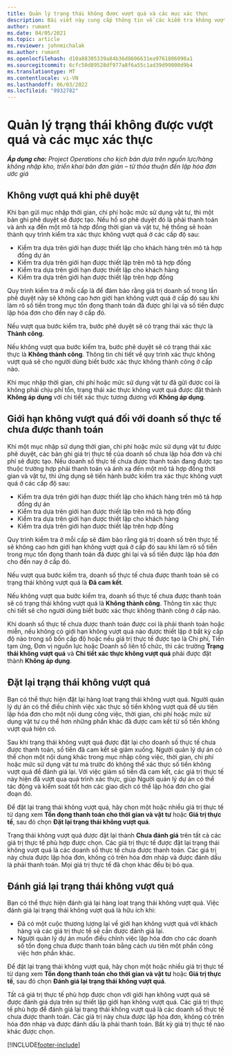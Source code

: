 ```yaml
---
title: Quản lý trạng thái không được vượt quá và các mục xác thực
description: Bài viết này cung cấp thông tin về các kiểm tra không vượt quá giới hạn được thực hiện trong Hoạt động Dự án.
author: rumant
ms.date: 04/05/2021
ms.topic: article
ms.reviewer: johnmichalak
ms.author: rumant
ms.openlocfilehash: d10a88305339a84b36d8606631ea9761806098a1
ms.sourcegitcommit: 6cfc50d89528df977a8f6a55c1ad39d99800d9b4
ms.translationtype: MT
ms.contentlocale: vi-VN
ms.lasthandoff: 06/03/2022
ms.locfileid: "8932782"
---
```

# <a name="manage-not-to-exceed-status-and-validations"></a>Quản lý trạng thái không được vượt quá và các mục xác thực 

_**Áp dụng cho:** Project Operations cho kịch bản dựa trên nguồn lực/hàng không nhập kho, triển khai bản đơn giản – từ thỏa thuận đến lập hóa đơn ước giá_

## <a name="not-to-exceed-on-approvals"></a>Không vượt quá khi phê duyệt

Khi bạn gửi mục nhập thời gian, chi phí hoặc mức sử dụng vật tư, thì một bản ghi phê duyệt sẽ được tạo. Nếu hồ sơ phê duyệt đó là phải thanh toán và ánh xạ đến một mô tả hợp đồng thời gian và vật tư, hệ thống sẽ hoàn thành quy trình kiểm tra xác thực không vượt quá ở các cấp độ sau:

  - Kiểm tra dựa trên giới hạn được thiết lập cho khách hàng trên mô tả hợp đồng dự án
  - Kiểm tra dựa trên giới hạn được thiết lập trên mô tả hợp đồng
  - Kiểm tra dựa trên giới hạn được thiết lập cho khách hàng
  - Kiểm tra dựa trên giới hạn được thiết lập trên hợp đồng

Quy trình kiểm tra ở mỗi cấp là để đảm bảo rằng giá trị doanh số trong lần phê duyệt này sẽ không cao hơn giới hạn không vượt quá ở cấp đó sau khi làm rõ số tiền trong mục tồn đọng thanh toán đã được ghi lại và số tiền được lập hóa đơn cho đến nay ở cấp đó.

Nếu vượt qua bước kiểm tra, bước phê duyệt sẽ có trạng thái xác thực là **Thành công**.

Nếu không vượt qua bước kiểm tra, bước phê duyệt sẽ có trạng thái xác thực là **Không thành công**. Thông tin chi tiết về quy trình xác thực không vượt quá sẽ cho người dùng biết bước xác thực không thành công ở cấp nào.

Khi mục nhập thời gian, chi phí hoặc mức sử dụng vật tư đã gửi được coi là không phải chịu phí tổn, trạng thái xác thực không vượt quá được đặt thành **Không áp dụng** với chi tiết xác thực tương đương với **Không áp dụng**.

## <a name="not-to-exceed-on-unbilled-sales-actuals"></a>Giới hạn không vượt quá đối với doanh số thực tế chưa được thanh toán

Khi một mục nhập sử dụng thời gian, chi phí hoặc mức sử dụng vật tư được phê duyệt, các bản ghi giá trị thực tế của doanh số chưa lập hóa đơn và chi phí sẽ được tạo. Nếu doanh số thực tế chưa được thanh toán đang được tạo thuộc trường hợp phải thanh toán và ánh xạ đến một mô tả hợp đồng thời gian và vật tư, thì ứng dụng sẽ tiến hành bước kiểm tra xác thực không vượt quá ở các cấp độ sau:

  - Kiểm tra dựa trên giới hạn được thiết lập cho khách hàng trên mô tả hợp đồng dự án
  - Kiểm tra dựa trên giới hạn được thiết lập trên mô tả hợp đồng
  - Kiểm tra dựa trên giới hạn được thiết lập cho khách hàng
  - Kiểm tra dựa trên giới hạn được thiết lập trên hợp đồng

Quy trình kiểm tra ở mỗi cấp sẽ đảm bảo rằng giá trị doanh số trên thực tế sẽ không cao hơn giới hạn không vượt quá ở cấp đó sau khi làm rõ số tiền trong mục tồn đọng thanh toán đã được ghi lại và số tiền được lập hóa đơn cho đến nay ở cấp đó.

Nếu vượt qua bước kiểm tra, doanh số thực tế chưa được thanh toán sẽ có trạng thái không vượt quá là **Đã cam kết**.

Nếu không vượt qua bước kiểm tra, doanh số thực tế chưa được thanh toán sẽ có trạng thái không vượt quá là **Không thành công**. Thông tin xác thực chi tiết sẽ cho người dùng biết bước xác thực không thành công ở cấp nào.

Khi doanh số thực tế chưa được thanh toán được coi là phải thanh toán hoặc miễn, nếu không có giới hạn không vượt quá nào được thiết lập ở bất kỳ cấp độ nào trong số bốn cấp độ hoặc nếu giá trị thực tế được tạo là Chi phí, Tiền tạm ứng, Đơn vị nguồn lực hoặc Doanh số liên tổ chức, thì các trường **Trạng thái không vượt quá** và **Chi tiết xác thực không vượt quá** phải được đặt thành **Không áp dụng**.

## <a name="reset-the-not-to-exceed-status"></a>Đặt lại trạng thái không vượt quá

Bạn có thể thực hiện đặt lại hàng loạt trạng thái không vượt quá. Người quản lý dự án có thể điều chỉnh việc xác thực số tiền không vượt quá để ưu tiên lập hóa đơn cho một nội dung công việc, thời gian, chi phí hoặc mức sử dụng vật tư cụ thể hơn những phần khác đã được cam kết từ số tiền không vượt quá hiện có.

Sau khi trạng thái không vượt quá được đặt lại cho doanh số thực tế chưa được thanh toán, số tiền đã cam kết sẽ giảm xuống. Người quản lý dự án có thể chọn một nội dung khác trong mục nhập công việc, thời gian, chi phí hoặc mức sử dụng vật tư mà trước đó không thể xác thực số tiền không vượt quá để đánh giá lại. Với việc giảm số tiền đã cam kết, các giá trị thực tế này hiện đã vượt qua quá trình xác thực, giúp Người quản lý dự án có thể tác động và kiểm soát tốt hơn các giao dịch có thể lập hóa đơn cho giai đoạn đó.

Để đặt lại trạng thái không vượt quá, hãy chọn một hoặc nhiều giá trị thực tế từ dạng xem **Tồn đọng thanh toán cho thời gian và vật tư** hoặc **Giá trị thực tế**, sau đó chọn **Đặt lại trạng thái không vượt quá**.

Trạng thái không vượt quá được đặt lại thành **Chưa đánh giá** trên tất cả các giá trị thực tế phù hợp được chọn. Các giá trị thực tế được đặt lại trạng thái không vượt quá là các doanh số thực tế chưa được thanh toán. Các giá trị này chưa được lập hóa đơn, không có trên hóa đơn nháp và được đánh dấu là phải thanh toán. Mọi giá trị thực tế đã chọn khác đều bị bỏ qua.

## <a name="reevaluate-not-to-exceed-status"></a>Đánh giá lại trạng thái không vượt quá

Bạn có thể thực hiện đánh giá lại hàng loạt trạng thái không vượt quá. Việc đánh giá lại trạng thái không vượt quá là hữu ích khi:

  - Đã có một cuộc thương lượng lại về giới hạn không vượt quá với khách hàng và các giá trị thực tế sẽ cần được đánh giá lại.
  - Người quản lý dự án muốn điều chỉnh việc lập hóa đơn cho các doanh số tồn đọng chưa được thanh toán bằng cách ưu tiên một phần công việc hơn phần khác.

Để đặt lại trạng thái không vượt quá, hãy chọn một hoặc nhiều giá trị thực tế từ dạng xem **Tồn đọng thanh toán cho thời gian và vật tư** hoặc **Giá trị thực tế**, sau đó chọn **Đánh giá lại trạng thái không vượt quá**.

Tất cả giá trị thực tế phù hợp được chọn với giới hạn không vượt quá sẽ được đánh giá dựa trên sự thiết lập giới hạn không vượt quá. Các giá trị thực tế phù hợp để đánh giá lại trạng thái không vượt quá là các doanh số thực tế chưa được thanh toán. Các giá trị này chưa được lập hóa đơn, không có trên hóa đơn nháp và được đánh dấu là phải thanh toán. Bất kỳ giá trị thực tế nào khác được chọn.


[!INCLUDE[footer-include](../../includes/footer-banner.md)]
